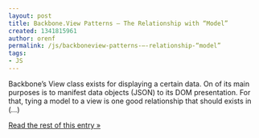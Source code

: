 ```yaml
---
layout: post
title: Backbone.View Patterns – The Relationship with “Model”
created: 1341815961
author: orenf
permalink: /js/backboneview-patterns-–-relationship-“model”
tags:
- JS
---
```

Backbone’s View class exists for displaying a certain data. On of its main purposes is to manifest data objects (JSON) to its DOM presentation. For that, tying a model to a view is one good relationship that should exists in (…)</p><p><a href="http://orizens.com/wp/topics/backbone-view-patterns-the-relationship-with-model/">Read the rest of this entry »</a></p>
